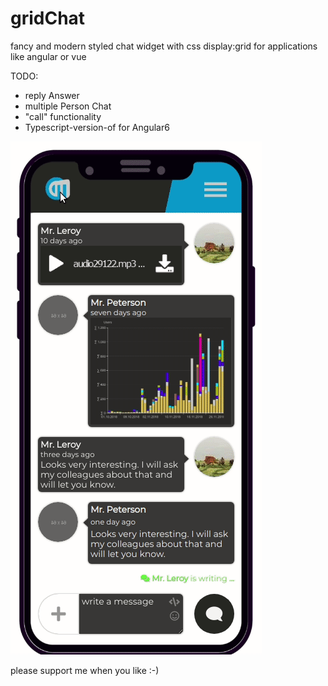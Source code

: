 # gridChat
fancy and modern styled chat widget with css display:grid for applications like angular or vue

TODO:
- reply Answer
- multiple Person Chat
- "call" functionality
- Typescript-version-of for Angular6

<img src="https://github.com/chooomedia/gridChat/blob/v0.3/gridchat_beta.gif" alt="gif" />

please support me when you like :-)
